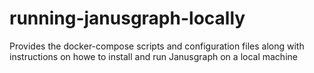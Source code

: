 # running-janusgraph-locally
Provides the docker-compose scripts and configuration files along with instructions on howe to install and run Janusgraph on a local machine
